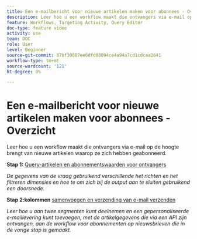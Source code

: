 ```yaml
---
title: Een e-mailbericht voor nieuwe artikelen maken voor abonnees - Overzicht
description: Leer hoe u een workflow maakt die ontvangers via e-mail op de hoogte brengt van nieuwe artikelen waarop ze zich hebben geabonneerd.
feature: Workflows, Targeting Activity, Query Editor
doc-type: feature video
activity: use
team: DOC
role: User
level: Beginner
source-git-commit: 87bf30887ee6dfd08094ce4a94a7cd1cdcaa2641
workflow-type: tm+mt
source-wordcount: '121'
ht-degree: 0%

---
```


# Een e-mailbericht voor nieuwe artikelen maken voor abonnees - Overzicht

Leer hoe u een workflow maakt die ontvangers via e-mail op de hoogte brengt van nieuwe artikelen waarop ze zich hebben geabonneerd.

**Stap 1:** [Query-artikelen en abonnementswaarden voor ontvangers](/help/tutorial-using-soap-apis/query-articles-and-recipient-subscription-values.md)

*De gegevens van de vraag gebruikend verschillende het richten en het filtreren dimensies en hoe te om zich bij de output aan te sluiten gebruikend een doorsnede.*

**Stap 2:kolommen** [samenvoegen en verzending van e-mail verzenden](/help/tutorial-using-soap-apis/join-columns-and-send-automated-email-delivery.md)

*Leer hoe u aan twee segmenten kunt deelnemen en een gepersonaliseerde e-maillevering kunt toevoegen, met de artikelgegevens die via een API zijn ontvangen, aan de workflow voor abonnementen op nieuwsbrieven die in de vorige stap is gemaakt.*

